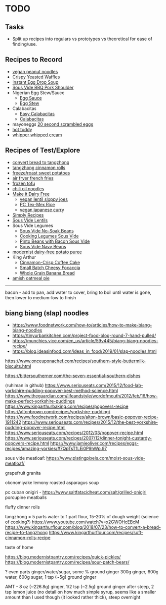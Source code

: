 # TODO

## Tasks

- Split up recipes into regulars vs prototypes vs theoretical for ease of finding/use.

## Recipes to Record

- [vegan peanut noodles](https://makeitdairyfree.com/vegan-thai-peanut-noodles/)
- [Crispy Yeasted Waffles](https://www.chefsteps.com/activities/crispy-yeasted-waffles)
- [Instant Egg Drop Soup](https://www.chefsteps.com/activities/chicken-bouillon-egg-drop-soup)
- [Sous Vide BBQ Pork Shoulder](https://www.seriouseats.com/sous-vide-barbecue-pulled-pork-shoulder-recipe)
- Nigerian Egg Stew/Sauce
  - [Egg Sauce](https://eatwellabi.com/egg-sauce-scrambled-eggs-nigerian-way)
  - [Egg Stew](https://lowcarbafrica.com/egg-stew-nigerian-egg-sauce)
- Calabacitas
  - [Easy Calabacitas](https://www.mexicanplease.com/easy-calabacitas-recipe)
  - [Calabacitas](https://www.isabeleats.com/calabacitas-recipe)
- mayoneggs [20 second scrambled eggs](https://altonbrown.com/recipes/20-second-scrambled-eggs)
- [hot toddy](https://www.onceuponachef.com/recipes/hot-toddy.html)
- [whipper whipped cream](https://stateofdinner.com/whipped-cream-dispenser)


## Recipes of Test/Explore

- [convert bread to tangzhong](https://www.kingarthurbaking.com/blog/2018/07/23/how-to-convert-a-bread-recipe-to-tangzhong)
- [tangzhong cinnamon rolls](https://www.kingarthurbaking.com/recipes/soft-cinnamon-rolls-recipe)
- [freeze/roast sweet potatoes](https://www.seriouseats.com/frozen-roasted-sweet-potato-5210149#toc-putting-things-on-ice-the-benefits-of-freezing-whole-sweet-potatoes)
- [air fryer french fries](https://www.youtube.com/watch?v=yw--NLjZBNk&ab_channel=ChrisYoung)
- [frozen tofu](https://www.seriouseats.com/simmered-tofu-soup-with-pork-and-cabbage-recipe-5212276)
- [chili oil noodles](https://youtube.com/shorts/kmtVwIJCZZE?si=DAQX8ia7yGs2iF3j)
- [Make it Dairy Free](https://makeitdairyfree.com/category/dinner)
  - [vegan lentil sloppy joes](https://makeitdairyfree.com/vegan-lentil-sloppy-joes)
  - [PC Tex-Mex Rice](https://makeitdairyfree.com/vegan-instant-pot-tex-mex-rice)
  - [vegan japanese curry](https://makeitdairyfree.com/vegan-japanese-curry)
- [Simply Recipes](https://www.simplyrecipes.com)
- [Sous Vide Lentils](https://www.recipes.polyscienceculinary.com/recipe/master-technique-cooking-lentils-sous-vide-3/)
- Sous Vide Legumes
    - [Sous Vide No-Soak Beans](https://recipes.anovaculinary.com/recipe/sous-vide-no-soak-beans)
    - [Cooking Legumes Sous Vide](https://www.recipes.polyscienceculinary.com/recipe/master-technique-cooking-legumes-sous-vide)
    - [Pinto Beans with Bacon Sous Vide](https://www.vacmasterfresh.com/pinto-beans-with-bacon-sous-vide-recipe)
    - [Sous Vide Navy Beans](https://www.chefsteps.com/activities/sous-vide-navy-beans)
- [modernist dairy-free potato puree](https://modernistcuisine.com/recipes/dairy-free-potato-puree/)
- King Arthur
    - [Cinnamon-Crisp Coffee Cake](https://www.kingarthurbaking.com/recipes/cinnamon-crisp-coffee-cake-recipe)
    - [Small Batch Cheesy Focaccia](https://www.kingarthurbaking.com/recipes/small-batch-cheesy-focaccia-recipe)
    - [Whole Grain Banana Bread](https://www.kingarthurbaking.com/recipes/whole-grain-banana-bread-recipe)
- [amish oatmeal pie](https://www.tastesoflizzyt.com/amish-oatmeal-pie-recipe/)

---

bacon - add to pan, add water to cover, bring to boil until water is gone, then lower to medium-low to finish

## biang biang (slap) noodles

- https://www.foodnetwork.com/how-to/articles/how-to-make-biang-biang-noodles
- https://tinyurbankitchen.com/project-food-blog-round-7-hand-pulled/
- https://munchies.vice.com/en_us/article/59v445/biang-biang-noodles-recipe/
- https://blog.ideasinfood.com/ideas_in_food/2019/01/slap-noodles.html

https://www.onceuponachef.com/recipes/southern-style-buttermilk-biscuits.html

https://bittersoutherner.com/the-seven-essential-southern-dishes

(ruhlman in github)
https://www.seriouseats.com/2015/12/food-lab-yorkshire-pudding-popover-best-method-science.html
https://www.theguardian.com/lifeandstyle/wordofmouth/2012/feb/16/how-make-perfect-yorkshire-puddings
https://www.kingarthurbaking.com/recipes/popovers-recipe
https://altonbrown.com/recipes/yorkshire-pudding/
https://www.foodnetwork.com/recipes/alton-brown/basic-popover-recipe-1911242
https://www.seriouseats.com/recipes/2015/12/the-best-yorkshire-pudding-popover-recipe.html
https://www.seriouseats.com/recipes/2012/03/popover-recipe.html
https://www.seriouseats.com/recipes/2007/12/dinner-tonight-custardy-popovers-recipe.html
https://www.jamieoliver.com/recipes/eggs-recipes/amazing-yorkies/#7QpTsT1LEi0P9hWp.97

sous vide meatloaf: https://www.platingpixels.com/moist-sous-vide-meatloaf/

grapefruit granita

okonomiyake
lemony roasted asparagus soup

pc cuban
onigiri - https://www.saltfatacidheat.com/salt/grilled-onigiri
porcupine meatballs

fluffy dinner rolls

tangzhong = 5 parts water to 1 part flour, 15-20% of dough weight (science of cooking?)
https://www.youtube.com/watch?v=x2GWOHcEBcM
https://www.kingarthurflour.com/blog/2018/07/23/how-to-convert-a-bread-recipe-to-tangzhong
https://www.kingarthurflour.com/recipes/soft-cinnamon-rolls-recipe

taste of home

https://blog.modernistpantry.com/recipes/quick-pickles/
https://blog.modernistpantry.com/recipes/sour-patch-bears/

? even parts ginger/water/sugar, some % ground ginger
300g ginger, 600g water, 600g sugar, 1 tsp (~5g) ground ginger

AMT - 8 oz (~226.8g) ginger, 1/2 tsp (~2.5g) ground ginger after steep, 2 tsp lemon juice (no detail on how much simple syrup, seems like a smaller amount than I used though (it looked rather thick), steep overnight

